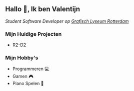 <h2>Hallo 👋, Ik ben Valentijn</h2>

<p><em>Student Software Developer op  <a href="http://glr.nl">Grafisch Lyseum Rotterdam</a></em></p>


### Mijn Huidige Projecten
- <a href="#">R2-D2</a>


### Mijn Hobby's
- Programmeren 💻
- Gamen 🎮
- Piano Spelen 🎹
